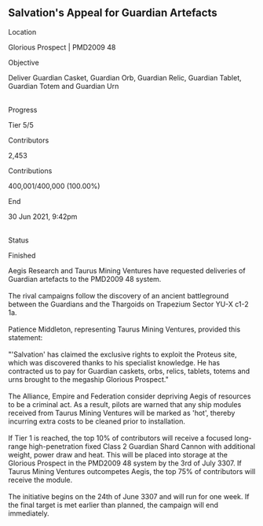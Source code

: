 ## Salvation\'s Appeal for Guardian Artefacts

Location

Glorious Prospect \| PMD2009 48

Objective

Deliver Guardian Casket, Guardian Orb, Guardian Relic, Guardian Tablet,
Guardian Totem and Guardian Urn

\
Progress

Tier 5/5

Contributors

2,453

Contributions

400,001/400,000 (100.00%)

End

30 Jun 2021, 9:42pm

\
Status

Finished

Aegis Research and Taurus Mining Ventures have requested deliveries of
Guardian artefacts to the PMD2009 48 system.\
\
The rival campaigns follow the discovery of an ancient battleground
between the Guardians and the Thargoids on Trapezium Sector YU-X c1-2
1a.\
\
Patience Middleton, representing Taurus Mining Ventures, provided this
statement:\
\
\"\'Salvation\' has claimed the exclusive rights to exploit the Proteus
site, which was discovered thanks to his specialist knowledge. He has
contracted us to pay for Guardian caskets, orbs, relics, tablets, totems
and urns brought to the megaship Glorious Prospect.\"\
\
The Alliance, Empire and Federation consider depriving Aegis of
resources to be a criminal act. As a result, pilots are warned that any
ship modules received from Taurus Mining Ventures will be marked as
\'hot\', thereby incurring extra costs to be cleaned prior to
installation.\
\
If Tier 1 is reached, the top 10% of contributors will receive a focused
long-range high-penetration fixed Class 2 Guardian Shard Cannon with
additional weight, power draw and heat. This will be placed into storage
at the Glorious Prospect in the PMD2009 48 system by the 3rd of July
3307. If Taurus Mining Ventures outcompetes Aegis, the top 75% of
contributors will receive the module.\
\
The initiative begins on the 24th of June 3307 and will run for one
week. If the final target is met earlier than planned, the campaign will
end immediately.
